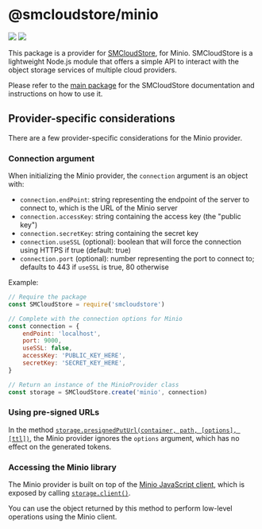 # @smcloudstore/minio

![](https://img.shields.io/npm/v/@smcloudstore/minio.svg?style=flat) ![](https://img.shields.io/github/license/ItalyPaleAle/SMCloudStore.svg?style=flat)

This package is a provider for [SMCloudStore](https://github.com/ItalyPaleAle/SMCloudStore), for Minio. SMCloudStore is a lightweight Node.js module that offers a simple API to interact with the object storage services of multiple cloud providers.

Please refer to the [main package](https://github.com/ItalyPaleAle/SMCloudStore) for the SMCloudStore documentation and instructions on how to use it.

## Provider-specific considerations

There are a few provider-specific considerations for the Minio provider.

### Connection argument

When initializing the Minio provider, the `connection` argument is an object with:

- `connection.endPoint`: string representing the endpoint of the server to connect to, which is the URL of the Minio server
- `connection.accessKey`: string containing the access key (the "public key")
- `connection.secretKey`: string containing the secret key
- `connection.useSSL` (optional): boolean that will force the connection using HTTPS if true (default: true)
- `connection.port` (optional): number representing the port to connect to; defaults to 443 if `useSSL` is true, 80 otherwise

Example:

````js
// Require the package
const SMCloudStore = require('smcloudstore')

// Complete with the connection options for Minio
const connection = {
    endPoint: 'localhost',
    port: 9000,
    useSSL: false,
    accessKey: 'PUBLIC_KEY_HERE',
    secretKey: 'SECRET_KEY_HERE',
}

// Return an instance of the MinioProvider class
const storage = SMCloudStore.create('minio', connection)
````

### Using pre-signed URLs

In the method [`storage.presignedPutUrl(container, path, [options], [ttl])`](https://italypaleale.github.io/SMCloudStore/classes/minio.minioprovider.html#presignedputurl), the Minio provider ignores the `options` argument, which has no effect on the generated tokens.

### Accessing the Minio library

The Minio provider is built on top of the [Minio JavaScript client](https://github.com/minio/minio-js), which is exposed by calling [`storage.client()`](https://italypaleale.github.io/SMCloudStore/classes/minio.minioprovider.html#client).

You can use the object returned by this method to perform low-level operations using the Minio client.
